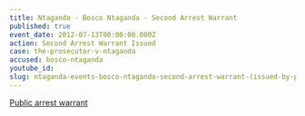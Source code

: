 ```yaml
---
title: Ntaganda - Bosco Ntaganda - Second Arrest Warrant
published: true
event_date: 2012-07-13T00:00:00.000Z
action: Second Arrest Warrant Issued
case: the-prosecutor-v-ntaganda
accused: bosco-ntaganda
youtube_id:
slug: ntaganda-events-bosco-ntaganda-second-arrest-warrant-(issued-by-pre-trial-chamber-ii)
---
```



[Public arrest warrant](http://www.icc-cpi.int/iccdocs/doc/doc1441449.pdf)